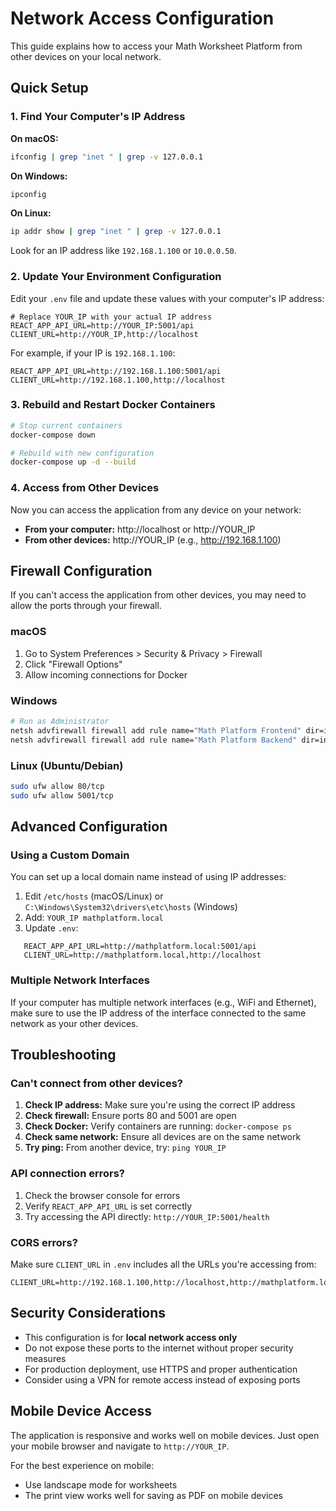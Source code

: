 # Network Access Configuration

This guide explains how to access your Math Worksheet Platform from other devices on your local network.

## Quick Setup

### 1. Find Your Computer's IP Address

**On macOS:**
```bash
ifconfig | grep "inet " | grep -v 127.0.0.1
```

**On Windows:**
```bash
ipconfig
```

**On Linux:**
```bash
ip addr show | grep "inet " | grep -v 127.0.0.1
```

Look for an IP address like `192.168.1.100` or `10.0.0.50`.

### 2. Update Your Environment Configuration

Edit your `.env` file and update these values with your computer's IP address:

```env
# Replace YOUR_IP with your actual IP address
REACT_APP_API_URL=http://YOUR_IP:5001/api
CLIENT_URL=http://YOUR_IP,http://localhost
```
For example, if your IP is `192.168.1.100`:
```env
REACT_APP_API_URL=http://192.168.1.100:5001/api
CLIENT_URL=http://192.168.1.100,http://localhost
```

### 3. Rebuild and Restart Docker Containers

```bash
# Stop current containers
docker-compose down

# Rebuild with new configuration
docker-compose up -d --build
```

### 4. Access from Other Devices

Now you can access the application from any device on your network:

- **From your computer:** http://localhost or http://YOUR_IP
- **From other devices:** http://YOUR_IP (e.g., http://192.168.1.100)

## Firewall Configuration

If you can't access the application from other devices, you may need to allow the ports through your firewall.

### macOS
1. Go to System Preferences > Security & Privacy > Firewall
2. Click "Firewall Options"
3. Allow incoming connections for Docker

### Windows
```bash
# Run as Administrator
netsh advfirewall firewall add rule name="Math Platform Frontend" dir=in action=allow protocol=TCP localport=80
netsh advfirewall firewall add rule name="Math Platform Backend" dir=in action=allow protocol=TCP localport=5001
```
### Linux (Ubuntu/Debian)
```bash
sudo ufw allow 80/tcp
sudo ufw allow 5001/tcp
```
## Advanced Configuration

### Using a Custom Domain

You can set up a local domain name instead of using IP addresses:

1. Edit `/etc/hosts` (macOS/Linux) or `C:\Windows\System32\drivers\etc\hosts` (Windows)
2. Add: `YOUR_IP mathplatform.local`
3. Update `.env`:
```env
   REACT_APP_API_URL=http://mathplatform.local:5001/api
   CLIENT_URL=http://mathplatform.local,http://localhost
   ```

### Multiple Network Interfaces

If your computer has multiple network interfaces (e.g., WiFi and Ethernet), make sure to use the IP address of the interface connected to the same network as your other devices.

## Troubleshooting

### Can't connect from other devices?

1. **Check IP address:** Make sure you're using the correct IP address
2. **Check firewall:** Ensure ports 80 and 5001 are open
3. **Check Docker:** Verify containers are running: `docker-compose ps`
4. **Check same network:** Ensure all devices are on the same network
5. **Try ping:** From another device, try: `ping YOUR_IP`

### API connection errors?

1. Check the browser console for errors
2. Verify `REACT_APP_API_URL` is set correctly
3. Try accessing the API directly: `http://YOUR_IP:5001/health`

### CORS errors?

Make sure `CLIENT_URL` in `.env` includes all the URLs you're accessing from:
```env
CLIENT_URL=http://192.168.1.100,http://localhost,http://mathplatform.local
```

## Security Considerations

- This configuration is for **local network access only**
- Do not expose these ports to the internet without proper security measures
- For production deployment, use HTTPS and proper authentication
- Consider using a VPN for remote access instead of exposing ports

## Mobile Device Access

The application is responsive and works well on mobile devices. Just open your mobile browser and navigate to `http://YOUR_IP`.

For the best experience on mobile:
- Use landscape mode for worksheets
- The print view works well for saving as PDF on mobile devices